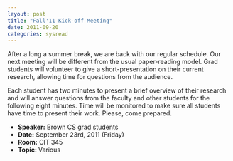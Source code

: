 ```yaml
---
layout: post
title: "Fall'11 Kick-off Meeting"
date: 2011-09-20
categories: sysread
---
```


<div>

After a long a summer break, we are back with our regular schedule. Our next meeting will be different from the usual paper-reading model. Grad students will volunteer to give a short-presentation on their current research, allowing time for questions from the audience.

Each student has two minutes to present a brief overview of their research and will answer questions from the faculty and other students for the following eight minutes. Time will be monitored to make sure all students have time to present their work. Please, come prepared.
<ul>
	<li><strong>Speaker:</strong> Brown CS grad students</li>
	<li><strong>Date:</strong> September 23rd, 2011 (Friday)</li>
	<li><strong>Room:</strong> CIT 345</li>
	<li><strong>Topic: </strong>Various</li>
</ul>
</div>
